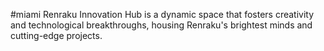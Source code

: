#miami 
Renraku Innovation Hub is a dynamic space that fosters creativity and technological breakthroughs, housing Renraku's brightest minds and cutting-edge projects.